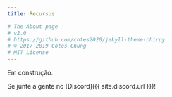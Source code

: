 ```yaml
---
title: Recursos

# The About page
# v2.0
# https://github.com/cotes2020/jekyll-theme-chirpy
# © 2017-2019 Cotes Chung
# MIT License
---
```


Em construção.

Se junte a gente no [Discord]({{ site.discord.url }})!